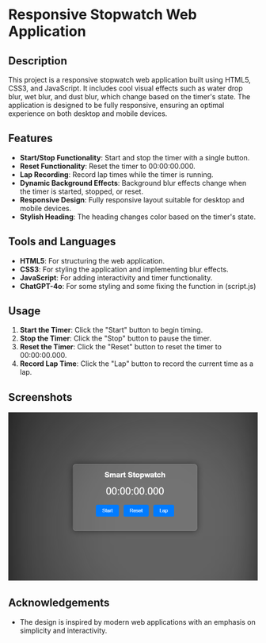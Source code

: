 # Responsive Stopwatch Web Application

## Description
This project is a responsive stopwatch web application built using HTML5, CSS3, and JavaScript. It includes cool visual effects such as water drop blur, wet blur, and dust blur, which change based on the timer's state. The application is designed to be fully responsive, ensuring an optimal experience on both desktop and mobile devices.

## Features
- **Start/Stop Functionality**: Start and stop the timer with a single button.
- **Reset Functionality**: Reset the timer to 00:00:00.000.
- **Lap Recording**: Record lap times while the timer is running.
- **Dynamic Background Effects**: Background blur effects change when the timer is started, stopped, or reset.
- **Responsive Design**: Fully responsive layout suitable for desktop and mobile devices.
- **Stylish Heading**: The heading changes color based on the timer's state.

## Tools and Languages
- **HTML5**: For structuring the web application.
- **CSS3**: For styling the application and implementing blur effects.
- **JavaScript**: For adding interactivity and timer functionality.
- **ChatGPT-4o**: For some styling and some fixing the function in (script.js)

## Usage
1. **Start the Timer**: Click the "Start" button to begin timing.
2. **Stop the Timer**: Click the "Stop" button to pause the timer.
3. **Reset the Timer**: Click the "Reset" button to reset the timer to 00:00:00.000.
4. **Record Lap Time**: Click the "Lap" button to record the current time as a lap.

## Screenshots
![Stopwatch Screenshot](./source/Screenshot%202024-06-01%20171907.png)

## Acknowledgements
- The design is inspired by modern web applications with an emphasis on simplicity and interactivity.

